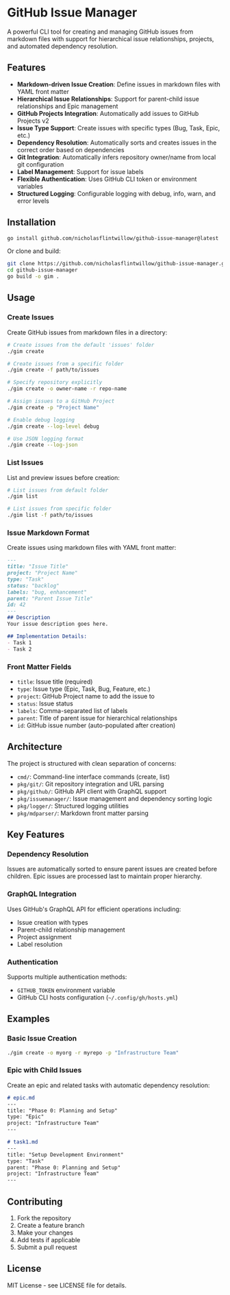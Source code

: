 # GitHub Issue Manager

A powerful CLI tool for creating and managing GitHub issues from markdown files with support for hierarchical issue relationships, projects, and automated dependency resolution.

## Features

- **Markdown-driven Issue Creation**: Define issues in markdown files with YAML front matter
- **Hierarchical Issue Relationships**: Support for parent-child issue relationships and Epic management
- **GitHub Projects Integration**: Automatically add issues to GitHub Projects v2
- **Issue Type Support**: Create issues with specific types (Bug, Task, Epic, etc.)
- **Dependency Resolution**: Automatically sorts and creates issues in the correct order based on dependencies
- **Git Integration**: Automatically infers repository owner/name from local git configuration
- **Label Management**: Support for issue labels
- **Flexible Authentication**: Uses GitHub CLI token or environment variables
- **Structured Logging**: Configurable logging with debug, info, warn, and error levels

## Installation

```bash
go install github.com/nicholasflintwillow/github-issue-manager@latest
```

Or clone and build:

```bash
git clone https://github.com/nicholasflintwillow/github-issue-manager.git
cd github-issue-manager
go build -o gim .
```

## Usage

### Create Issues

Create GitHub issues from markdown files in a directory:

```bash
# Create issues from the default 'issues' folder
./gim create

# Create issues from a specific folder
./gim create -f path/to/issues

# Specify repository explicitly
./gim create -o owner-name -r repo-name

# Assign issues to a GitHub Project
./gim create -p "Project Name"

# Enable debug logging
./gim create --log-level debug

# Use JSON logging format
./gim create --log-json
```

### List Issues

List and preview issues before creation:

```bash
# List issues from default folder
./gim list

# List issues from specific folder
./gim list -f path/to/issues
```

### Issue Markdown Format

Create issues using markdown files with YAML front matter:

```markdown
---
title: "Issue Title"
project: "Project Name"
type: "Task"
status: "backlog"
labels: "bug, enhancement"
parent: "Parent Issue Title"
id: 42
---
## Description
Your issue description goes here.

## Implementation Details:
- Task 1
- Task 2
```

### Front Matter Fields

- `title`: Issue title (required)
- `type`: Issue type (Epic, Task, Bug, Feature, etc.)
- `project`: GitHub Project name to add the issue to
- `status`: Issue status
- `labels`: Comma-separated list of labels
- `parent`: Title of parent issue for hierarchical relationships
- `id`: GitHub issue number (auto-populated after creation)

## Architecture

The project is structured with clean separation of concerns:

- `cmd/`: Command-line interface commands (create, list)
- `pkg/git/`: Git repository integration and URL parsing
- `pkg/github/`: GitHub API client with GraphQL support
- `pkg/issuemanager/`: Issue management and dependency sorting logic
- `pkg/logger/`: Structured logging utilities
- `pkg/mdparser/`: Markdown front matter parsing

## Key Features

### Dependency Resolution
Issues are automatically sorted to ensure parent issues are created before children. Epic issues are processed last to maintain proper hierarchy.

### GraphQL Integration
Uses GitHub's GraphQL API for efficient operations including:
- Issue creation with types
- Parent-child relationship management
- Project assignment
- Label resolution

### Authentication
Supports multiple authentication methods:
- `GITHUB_TOKEN` environment variable
- GitHub CLI hosts configuration (`~/.config/gh/hosts.yml`)

## Examples

### Basic Issue Creation
```bash
./gim create -o myorg -r myrepo -p "Infrastructure Team"
```

### Epic with Child Issues
Create an epic and related tasks with automatic dependency resolution:

```markdown
# epic.md
---
title: "Phase 0: Planning and Setup"
type: "Epic"
project: "Infrastructure Team"
---

# task1.md  
---
title: "Setup Development Environment"
type: "Task"
parent: "Phase 0: Planning and Setup"
project: "Infrastructure Team"
---
```

## Contributing

1. Fork the repository
2. Create a feature branch
3. Make your changes
4. Add tests if applicable
5. Submit a pull request

## License

MIT License - see LICENSE file for details.